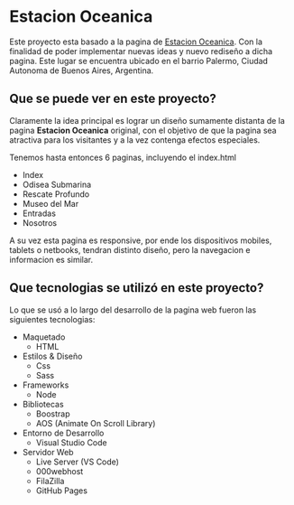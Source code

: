 # Estacion Oceanica

Este proyecto esta basado a la pagina de [Estacion Oceanica](https://www.estacionoceanica.com.ar). Con la finalidad de poder implementar nuevas ideas y nuevo rediseño a dicha pagina. Este lugar se encuentra ubicado en el barrio Palermo, Ciudad Autonoma de Buenos Aires, Argentina. 

## Que se puede ver en este proyecto?

Claramente la idea principal es lograr un diseño sumamente distanta de la pagina **Estacion Oceanica** original, con el objetivo de que la pagina sea atractiva para los visitantes y a la vez contenga efectos especiales. 

Tenemos hasta entonces 6 paginas, incluyendo el index.html
* Index
* Odisea Submarina
* Rescate Profundo
* Museo del Mar
* Entradas
* Nosotros

A su vez esta pagina es responsive, por ende los dispositivos mobiles, tablets o netbooks, tendran distinto diseño, pero la navegacion e informacion es similar.

## Que tecnologias se utilizó en este proyecto?

Lo que se usó a lo largo del desarrollo de la pagina web fueron las siguientes tecnologias:

* Maquetado 
    * HTML
* Estilos & Diseño
    * Css
    * Sass
* Frameworks 
    * Node
* Bibliotecas
    * Boostrap
    * AOS (Animate On Scroll Library)
* Entorno de Desarrollo
    * Visual Studio Code
* Servidor Web
    * Live Server (VS Code)
    * 000webhost
    * FilaZilla
    * GitHub Pages

